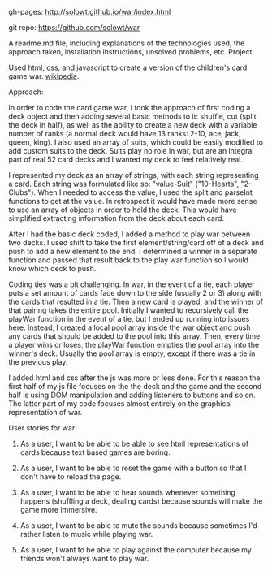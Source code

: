 gh-pages: http://solowt.github.io/war/index.html

git repo: https://github.com/solowt/war

 A readme.md file, including explanations of the technologies used, the approach taken, installation instructions, unsolved problems, etc.
Project:

Used html, css, and javascript to create a version of the children's card game war. [wikipedia](https://en.wikipedia.org/wiki/War_(card_game)).

Approach:

In order to code the card game war, I took the approach of first coding a deck object and then adding several basic methods to it: shuffle, cut (split the deck in half), as well as the ability to create a new deck with a variable number of ranks (a normal deck would have 13 ranks: 2-10, ace, jack, queen, king).  I also used an array of suits, which could be easily modified to add custom suits to the deck.  Suits play no role in war, but are an integral part of real 52 card decks and I wanted my deck to feel relatively real.

I represented my deck as an array of strings, with each string representing a card.  Each string was formulated like so: "value-Suit" ("10-Hearts", "2-Clubs").  When I needed to access the value, I used the split and parseInt functions to get at the value.  In retrospect it would have made more sense to use an array of objects in order to hold the deck.  This would have simplified extracting information from the deck about each card.

After I had the basic deck coded, I added a method to play war between two decks.  I used shift to take the first element/string/card off of a deck and push to add a new element to the end.  I determined a winner in a separate function and passed that result back to the play war function so I would know which deck to push.

Coding ties was a bit challenging.  In war, in the event of a tie, each player puts a set amount of cards face down to the side (usually 2 or 3) along with the cards that resulted in a tie.  Then a new card is played, and the winner of that pairing takes the entire pool.  Initially I wanted to recursively call the playWar function in the event of a tie, but I ended up running into issues here.  Instead, I created a local pool array inside the war object and push any cards that should be added to the pool into this array.  Then, every time a player wins or loses, the playWar function empties the pool array into the winner's deck.  Usually the pool array is empty, except if there was a tie in the previous play.

I added html and css after the js was more or less done.  For this reason the first half of my js file focuses on the the deck and the game and the second half is using DOM manipulation and adding listeners to buttons and so on.  The latter part of my code focuses almost entirely on the graphical representation of war.

User stories for war:

1. As a user, I want to be able to be able to see html representations of cards because text based games are boring.

2. As a user, I want to be able to reset the game with a button so that I don't have to reload the page.

3. As a user, I want to be able to hear sounds whenever something happens (shuffling a deck, dealing cards) because sounds will make the game more immersive.

4. As a user, I want to be able to mute the sounds because sometimes I'd rather listen to music while playing war.

5. As a user, I want to be able to play against the computer because my friends won't always want to play war.
